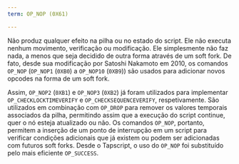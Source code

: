 ```yaml
---
term: OP_NOP (0X61)

---
```

Não produz qualquer efeito na pilha ou no estado do script. Ele não executa nenhum movimento, verificação ou modificação. Ele simplesmente não faz nada, a menos que seja decidido de outra forma através de um soft fork. De fato, desde sua modificação por Satoshi Nakamoto em 2010, os comandos `OP_NOP` (`OP_NOP1` (`0XB0`) a `OP_NOP10` (`0XB9`)) são usados para adicionar novos opcodes na forma de um soft fork.

Assim, `OP_NOP2` (`0XB1`) e `OP_NOP3` (`0XB2`) já foram utilizados para implementar `OP_CHECKLOCKTIMEVERIFY` e `OP_CHECKSEQUENCEVERIFY`, respetivamente. São utilizados em combinação com `OP_DROP` para remover os valores temporais associados da pilha, permitindo assim que a execução do script continue, quer o nó esteja atualizado ou não. Os comandos `OP_NOP`, portanto, permitem a inserção de um ponto de interrupção em um script para verificar condições adicionais que já existem ou podem ser adicionadas com futuros soft forks. Desde o Tapscript, o uso do `OP_NOP` foi substituído pelo mais eficiente `OP_SUCCESS`.